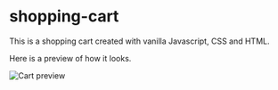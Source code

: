 # shopping-cart
This is a shopping cart created with vanilla Javascript, CSS and HTML.

Here is a preview of how it looks.

![Cart preview](https://github.com/Andrrew94/shopping-cart/blob/master/preview/preview1.JPG)
